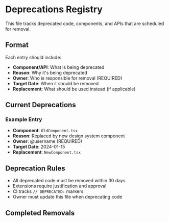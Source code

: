 # Deprecations Registry

This file tracks deprecated code, components, and APIs that are scheduled for removal.

## Format
Each entry should include:
- **Component/API**: What is being deprecated
- **Reason**: Why it's being deprecated
- **Owner**: Who is responsible for removal (REQUIRED)
- **Target Date**: When it should be removed
- **Replacement**: What should be used instead (if applicable)

## Current Deprecations

<!-- Add deprecated items here following the format below -->

### Example Entry
- **Component**: `OldComponent.tsx`
- **Reason**: Replaced by new design system component
- **Owner**: @username (REQUIRED)
- **Target Date**: 2024-01-15
- **Replacement**: `NewComponent.tsx`

## Deprecation Rules
- All deprecated code must be removed within 30 days
- Extensions require justification and approval
- CI tracks `// DEPRECATED:` markers
- Owner must update this file when deprecating code

## Completed Removals
<!-- Move completed deprecations here with completion date -->
